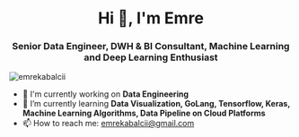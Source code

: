 <h1 align="center">Hi 👋, I'm Emre</h1>
<h3 align="center">Senior Data Engineer, DWH & BI Consultant, Machine Learning and Deep Learning Enthusiast</h3>

<p align="left"> <img src="https://komarev.com/ghpvc/?username=emrekabalcii" alt="emrekabalcii" /> </p>

- 🔭 I'm currently working on **Data Engineering**
- 🌱 I’m currently learning **Data Visualization, GoLang, Tensorflow, Keras, Machine Learning Algorithms, Data Pipeline on Cloud Platforms**
- 📫 How to reach me: emrekabalcii@gmail.com
